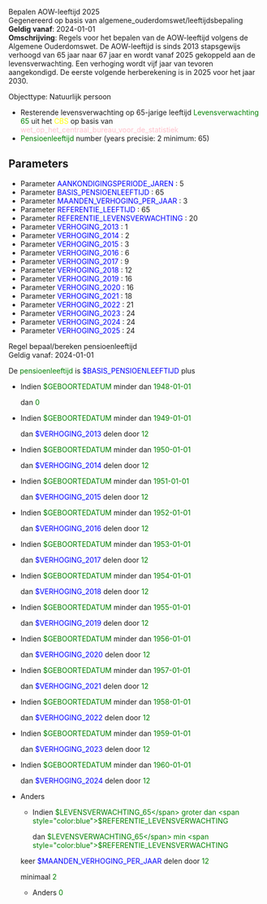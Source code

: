 Bepalen AOW-leeftijd 2025 \
Gegenereerd op basis van algemene_ouderdomswet/leeftijdsbepaling \
**Geldig vanaf**: 2024-01-01 \
**Omschrijving**: Regels voor het bepalen van de AOW-leeftijd volgens de Algemene Ouderdomswet. De AOW-leeftijd is sinds 2013 stapsgewijs verhoogd van 65 jaar naar 67 jaar en wordt vanaf 2025 gekoppeld aan de levensverwachting. Een verhoging wordt vijf jaar van tevoren aangekondigd. De eerste volgende herberekening is in 2025 voor het jaar 2030.


Objecttype: Natuurlijk persoon
- Resterende levensverwachting op 65-jarige leeftijd <span style="color:green">Levensverwachting 65</span> uit het <span style="color:yellow"> CBS </span> op basis van <span style="color:pink"> wet_op_het_centraal_bureau_voor_de_statistiek </span>
- <span style="color:green">Pensioenleeftijd</span> number (years precisie: 2 minimum: 65)

## Parameters ##
- Parameter <span style="color:blue">AANKONDIGINGSPERIODE_JAREN</span> : 5
- Parameter <span style="color:blue">BASIS_PENSIOENLEEFTIJD</span> : 65
- Parameter <span style="color:blue">MAANDEN_VERHOGING_PER_JAAR</span> : 3
- Parameter <span style="color:blue">REFERENTIE_LEEFTIJD</span> : 65
- Parameter <span style="color:blue">REFERENTIE_LEVENSVERWACHTING</span> : 20
- Parameter <span style="color:blue">VERHOGING_2013</span> : 1
- Parameter <span style="color:blue">VERHOGING_2014</span> : 2
- Parameter <span style="color:blue">VERHOGING_2015</span> : 3
- Parameter <span style="color:blue">VERHOGING_2016</span> : 6
- Parameter <span style="color:blue">VERHOGING_2017</span> : 9
- Parameter <span style="color:blue">VERHOGING_2018</span> : 12
- Parameter <span style="color:blue">VERHOGING_2019</span> : 16
- Parameter <span style="color:blue">VERHOGING_2020</span> : 16
- Parameter <span style="color:blue">VERHOGING_2021</span> : 18
- Parameter <span style="color:blue">VERHOGING_2022</span> : 21
- Parameter <span style="color:blue">VERHOGING_2023</span> : 24
- Parameter <span style="color:blue">VERHOGING_2024</span> : 24
- Parameter <span style="color:blue">VERHOGING_2025</span> : 24


Regel bepaal/bereken pensioenleeftijd \
Geldig vanaf: 2024-01-01

De <span style="color: green">pensioenleeftijd</span> is
<span style="color:blue">$BASIS_PENSIOENLEEFTIJD</span> plus
  - Indien <span style="color:green">$GEBOORTEDATUM</span> minder dan <span style="color:green">1948-01-01</span>


    dan <span style="color:green">0</span>


  - Indien <span style="color:green">$GEBOORTEDATUM</span> minder dan <span style="color:green">1949-01-01</span>


    dan <span style="color:blue">$VERHOGING_2013</span> delen door <span style="color:green">12</span>



  - Indien <span style="color:green">$GEBOORTEDATUM</span> minder dan <span style="color:green">1950-01-01</span>


    dan <span style="color:blue">$VERHOGING_2014</span> delen door <span style="color:green">12</span>



  - Indien <span style="color:green">$GEBOORTEDATUM</span> minder dan <span style="color:green">1951-01-01</span>


    dan <span style="color:blue">$VERHOGING_2015</span> delen door <span style="color:green">12</span>



  - Indien <span style="color:green">$GEBOORTEDATUM</span> minder dan <span style="color:green">1952-01-01</span>


    dan <span style="color:blue">$VERHOGING_2016</span> delen door <span style="color:green">12</span>



  - Indien <span style="color:green">$GEBOORTEDATUM</span> minder dan <span style="color:green">1953-01-01</span>


    dan <span style="color:blue">$VERHOGING_2017</span> delen door <span style="color:green">12</span>



  - Indien <span style="color:green">$GEBOORTEDATUM</span> minder dan <span style="color:green">1954-01-01</span>


    dan <span style="color:blue">$VERHOGING_2018</span> delen door <span style="color:green">12</span>



  - Indien <span style="color:green">$GEBOORTEDATUM</span> minder dan <span style="color:green">1955-01-01</span>


    dan <span style="color:blue">$VERHOGING_2019</span> delen door <span style="color:green">12</span>



  - Indien <span style="color:green">$GEBOORTEDATUM</span> minder dan <span style="color:green">1956-01-01</span>


    dan <span style="color:blue">$VERHOGING_2020</span> delen door <span style="color:green">12</span>



  - Indien <span style="color:green">$GEBOORTEDATUM</span> minder dan <span style="color:green">1957-01-01</span>


    dan <span style="color:blue">$VERHOGING_2021</span> delen door <span style="color:green">12</span>



  - Indien <span style="color:green">$GEBOORTEDATUM</span> minder dan <span style="color:green">1958-01-01</span>


    dan <span style="color:blue">$VERHOGING_2022</span> delen door <span style="color:green">12</span>



  - Indien <span style="color:green">$GEBOORTEDATUM</span> minder dan <span style="color:green">1959-01-01</span>


    dan <span style="color:blue">$VERHOGING_2023</span> delen door <span style="color:green">12</span>



  - Indien <span style="color:green">$GEBOORTEDATUM</span> minder dan <span style="color:green">1960-01-01</span>


    dan <span style="color:blue">$VERHOGING_2024</span> delen door <span style="color:green">12</span>



  - Anders
    - Indien <span style="color:green">$LEVENSVERWACHTING_65</span> groter dan <span style="color:blue">$REFERENTIE_LEVENSVERWACHTING</span>


      dan <span style="color:green">$LEVENSVERWACHTING_65</span> min <span style="color:blue">$REFERENTIE_LEVENSVERWACHTING</span>

     keer <span style="color:blue">$MAANDEN_VERHOGING_PER_JAAR</span> delen door <span style="color:green">12</span>



     minimaal <span style="color:green">2</span>


    - Anders <span style="color:green">0</span>




